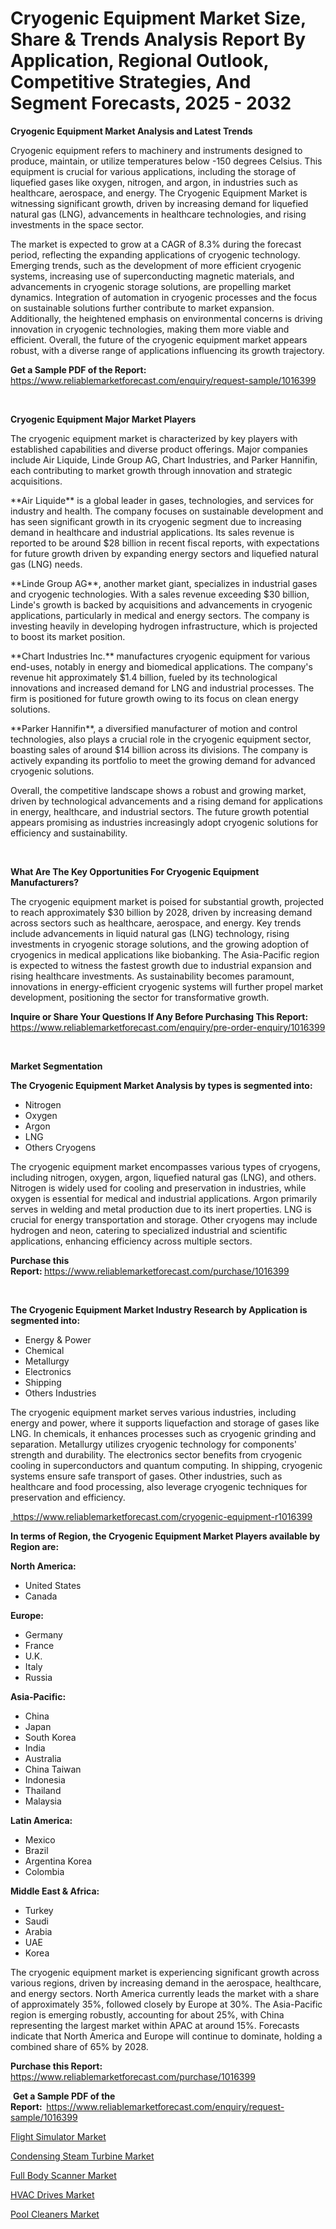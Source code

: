 <p><h1>Cryogenic Equipment Market Size, Share & Trends Analysis Report By Application, Regional Outlook, Competitive Strategies, And Segment Forecasts, 2025 - 2032</h1></p><p><strong>Cryogenic Equipment Market Analysis and Latest Trends</strong></p>
<p><p>Cryogenic equipment refers to machinery and instruments designed to produce, maintain, or utilize temperatures below -150 degrees Celsius. This equipment is crucial for various applications, including the storage of liquefied gases like oxygen, nitrogen, and argon, in industries such as healthcare, aerospace, and energy. The Cryogenic Equipment Market is witnessing significant growth, driven by increasing demand for liquefied natural gas (LNG), advancements in healthcare technologies, and rising investments in the space sector.</p><p>The market is expected to grow at a CAGR of 8.3% during the forecast period, reflecting the expanding applications of cryogenic technology. Emerging trends, such as the development of more efficient cryogenic systems, increasing use of superconducting magnetic materials, and advancements in cryogenic storage solutions, are propelling market dynamics. Integration of automation in cryogenic processes and the focus on sustainable solutions further contribute to market expansion. Additionally, the heightened emphasis on environmental concerns is driving innovation in cryogenic technologies, making them more viable and efficient. Overall, the future of the cryogenic equipment market appears robust, with a diverse range of applications influencing its growth trajectory.</p></p>
<p><strong>Get a Sample PDF of the Report:&nbsp;</strong> <a href="https://www.reliablemarketforecast.com/enquiry/request-sample/1016399?utm_campaign=1890&utm_medium=2&utm_source=Github&utm_content=ia&utm_term=10042025&utm_id=cryogenic-equipment">https://www.reliablemarketforecast.com/enquiry/request-sample/1016399</a></p>
<p>&nbsp;</p>
<p><strong>Cryogenic Equipment Major Market Players</strong></p>
<p><p>The cryogenic equipment market is characterized by key players with established capabilities and diverse product offerings. Major companies include Air Liquide, Linde Group AG, Chart Industries, and Parker Hannifin, each contributing to market growth through innovation and strategic acquisitions.</p><p>**Air Liquide** is a global leader in gases, technologies, and services for industry and health. The company focuses on sustainable development and has seen significant growth in its cryogenic segment due to increasing demand in healthcare and industrial applications. Its sales revenue is reported to be around $28 billion in recent fiscal reports, with expectations for future growth driven by expanding energy sectors and liquefied natural gas (LNG) needs.</p><p>**Linde Group AG**, another market giant, specializes in industrial gases and cryogenic technologies. With a sales revenue exceeding $30 billion, Linde's growth is backed by acquisitions and advancements in cryogenic applications, particularly in medical and energy sectors. The company is investing heavily in developing hydrogen infrastructure, which is projected to boost its market position.</p><p>**Chart Industries Inc.** manufactures cryogenic equipment for various end-uses, notably in energy and biomedical applications. The company's revenue hit approximately $1.4 billion, fueled by its technological innovations and increased demand for LNG and industrial processes. The firm is positioned for future growth owing to its focus on clean energy solutions.</p><p>**Parker Hannifin**, a diversified manufacturer of motion and control technologies, also plays a crucial role in the cryogenic equipment sector, boasting sales of around $14 billion across its divisions. The company is actively expanding its portfolio to meet the growing demand for advanced cryogenic solutions.</p><p>Overall, the competitive landscape shows a robust and growing market, driven by technological advancements and a rising demand for applications in energy, healthcare, and industrial sectors. The future growth potential appears promising as industries increasingly adopt cryogenic solutions for efficiency and sustainability.</p></p>
<p>&nbsp;</p>
<p><strong>What Are The Key Opportunities For Cryogenic Equipment Manufacturers?</strong></p>
<p><p>The cryogenic equipment market is poised for substantial growth, projected to reach approximately $30 billion by 2028, driven by increasing demand across sectors such as healthcare, aerospace, and energy. Key trends include advancements in liquid natural gas (LNG) technology, rising investments in cryogenic storage solutions, and the growing adoption of cryogenics in medical applications like biobanking. The Asia-Pacific region is expected to witness the fastest growth due to industrial expansion and rising healthcare investments. As sustainability becomes paramount, innovations in energy-efficient cryogenic systems will further propel market development, positioning the sector for transformative growth.</p></p>
<p><strong>Inquire or Share Your Questions If Any Before Purchasing This Report:</strong> <a href="https://www.reliablemarketforecast.com/enquiry/pre-order-enquiry/1016399?utm_campaign=1890&utm_medium=2&utm_source=Github&utm_content=ia&utm_term=10042025&utm_id=cryogenic-equipment">https://www.reliablemarketforecast.com/enquiry/pre-order-enquiry/1016399</a></p>
<p>&nbsp;</p>
<p><strong>Market Segmentation</strong></p>
<p><strong>The Cryogenic Equipment Market Analysis by types is segmented into:</strong></p>
<p><ul><li>Nitrogen</li><li>Oxygen</li><li>Argon</li><li>LNG</li><li>Others Cryogens</li></ul></p>
<p><p>The cryogenic equipment market encompasses various types of cryogens, including nitrogen, oxygen, argon, liquefied natural gas (LNG), and others. Nitrogen is widely used for cooling and preservation in industries, while oxygen is essential for medical and industrial applications. Argon primarily serves in welding and metal production due to its inert properties. LNG is crucial for energy transportation and storage. Other cryogens may include hydrogen and neon, catering to specialized industrial and scientific applications, enhancing efficiency across multiple sectors.</p></p>
<p><strong>Purchase this Report:&nbsp;</strong><a href="https://www.reliablemarketforecast.com/purchase/1016399?utm_campaign=1890&utm_medium=2&utm_source=Github&utm_content=ia&utm_term=10042025&utm_id=cryogenic-equipment">https://www.reliablemarketforecast.com/purchase/1016399</a></p>
<p>&nbsp;</p>
<p><strong>The Cryogenic Equipment Market Industry Research by Application is segmented into:</strong></p>
<p><ul><li>Energy & Power</li><li>Chemical</li><li>Metallurgy</li><li>Electronics</li><li>Shipping</li><li>Others Industries</li></ul></p>
<p><p>The cryogenic equipment market serves various industries, including energy and power, where it supports liquefaction and storage of gases like LNG. In chemicals, it enhances processes such as cryogenic grinding and separation. Metallurgy utilizes cryogenic technology for components' strength and durability. The electronics sector benefits from cryogenic cooling in superconductors and quantum computing. In shipping, cryogenic systems ensure safe transport of gases. Other industries, such as healthcare and food processing, also leverage cryogenic techniques for preservation and efficiency.</p></p>
<p><a href="https://www.reliablemarketforecast.com/cryogenic-equipment-r1016399?utm_campaign=1890&utm_medium=2&utm_source=Github&utm_content=ia&utm_term=10042025&utm_id=cryogenic-equipment">&nbsp;https://www.reliablemarketforecast.com/cryogenic-equipment-r1016399</a></p>
<p><strong>In terms of Region, the Cryogenic Equipment Market Players available by Region are:</strong></p>
<p>
    <p> <strong> North America: </strong>
        <ul>
            <li>United States</li>
            <li>Canada</li>
        </ul>
        </p> 
    <p> <strong> Europe: </strong>
        <ul>
            <li>Germany</li>
            <li>France</li>
            <li>U.K.</li>
            <li>Italy</li>
            <li>Russia</li>
        </ul>
        </p> 
    <p> <strong> Asia-Pacific: </strong>
        <ul>
            <li>China</li>
            <li>Japan</li>
            <li>South Korea</li>
            <li>India</li>
            <li>Australia</li>
            <li>China Taiwan</li>
            <li>Indonesia</li>
            <li>Thailand</li>
            <li>Malaysia</li>
        </ul>
        </p> 
    <p> <strong> Latin America: </strong>
        <ul>
            <li>Mexico</li>
            <li>Brazil</li>
            <li>Argentina Korea</li>
            <li>Colombia</li>
        </ul>
        </p> 
    <p> <strong> Middle East & Africa: </strong>
        <ul>
            <li>Turkey</li>
            <li>Saudi</li>
            <li>Arabia</li>
            <li>UAE</li>
            <li>Korea</li>
        </ul>
    </p>
    </p>
<p><p>The cryogenic equipment market is experiencing significant growth across various regions, driven by increasing demand in the aerospace, healthcare, and energy sectors. North America currently leads the market with a share of approximately 35%, followed closely by Europe at 30%. The Asia-Pacific region is emerging robustly, accounting for about 25%, with China representing the largest market within APAC at around 15%. Forecasts indicate that North America and Europe will continue to dominate, holding a combined share of 65% by 2028.</p></p>
<p><strong>Purchase this Report: </strong><a href="https://www.reliablemarketforecast.com/purchase/1016399?utm_campaign=1890&utm_medium=2&utm_source=Github&utm_content=ia&utm_term=10042025&utm_id=cryogenic-equipment">https://www.reliablemarketforecast.com/purchase/1016399</a></p>
<p>&nbsp;<strong>Get a Sample PDF of the Report:&nbsp;&nbsp;</strong><a href="https://www.reliablemarketforecast.com/enquiry/request-sample/1016399?utm_campaign=1890&utm_medium=2&utm_source=Github&utm_content=ia&utm_term=10042025&utm_id=cryogenic-equipment">https://www.reliablemarketforecast.com/enquiry/request-sample/1016399</a></p>
<p><strong></strong></p>
<p><p><a href="https://github.com/lateshab69/Market-Research-Report-List-1/blob/main/flight-simulator-market.md?utm_campaign=1890&utm_medium=2&utm_source=Github&utm_content=ia&utm_term=10042025&utm_id=cryogenic-equipment">Flight Simulator Market</a></p><p><a href="https://github.com/nkbaroga/Market-Research-Report-List-1/blob/main/condensing-steam-turbine-market.md?utm_campaign=1890&utm_medium=2&utm_source=Github&utm_content=ia&utm_term=10042025&utm_id=cryogenic-equipment">Condensing Steam Turbine Market</a></p><p><a href="https://github.com/elvutedipela/Market-Research-Report-List-1/blob/main/full-body-scanner-market.md?utm_campaign=1890&utm_medium=2&utm_source=Github&utm_content=ia&utm_term=10042025&utm_id=cryogenic-equipment">Full Body Scanner Market</a></p><p><a href="https://github.com/hedbomkrahe/Market-Research-Report-List-1/blob/main/hvac-drives-market.md?utm_campaign=1890&utm_medium=2&utm_source=Github&utm_content=ia&utm_term=10042025&utm_id=cryogenic-equipment">HVAC Drives Market</a></p><p><a href="https://github.com/rosalinebhakta48/Market-Research-Report-List-1/blob/main/pool-cleaners-market.md?utm_campaign=1890&utm_medium=2&utm_source=Github&utm_content=ia&utm_term=10042025&utm_id=cryogenic-equipment">Pool Cleaners Market</a></p></p>